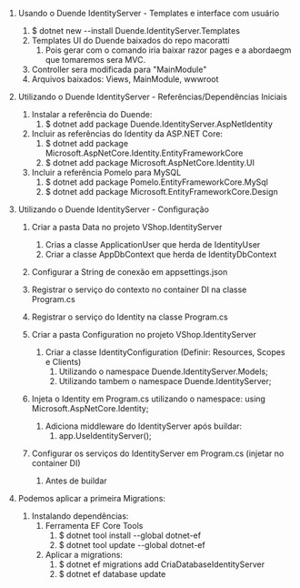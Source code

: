 

1. Usando o Duende IdentityServer - Templates e interface com usuário
    1. $ dotnet new --install Duende.IdentityServer.Templates 
    2. Templates UI do Duende baixados do repo macoratti
        1. Pois gerar com o comando iria baixar razor pages e a abordaegm que tomaremos sera MVC.
    3. Controller sera modificada para "MainModule" 
    4. Arquivos baixados: Views, MainModule, wwwroot 

2. Utilizando o Duende IdentityServer - Referências/Dependências Iniciais
    1. Instalar a referência do Duende:
        1. $ dotnet add package Duende.IdentityServer.AspNetIdentity
    2. Incluir as referências do Identity da ASP.NET Core:
        1. $ dotnet add package Microsoft.AspNetCore.Identity.EntityFrameworkCore
        2. $ dotnet add package Microsoft.AspNetCore.Identity.UI
    3. Incluir a referência Pomelo para MySQL
        1. $ dotnet add package Pomelo.EntityFrameworkCore.MySql
        2. $ dotnet add package Microsoft.EntityFrameworkCore.Design

3. Utilizando o Duende IdentityServer - Configuração
    1. Criar a pasta Data no projeto VShop.IdentityServer
        1. Crias a classe ApplicationUser que herda de IdentityUser
        2. Criar a classe AppDbContext que herda de IdentityDbContext<ApplicationUser>
    2. Configurar a String de conexão em appsettings.json
    3. Registrar o serviço do contexto no container DI na classe Program.cs
    4. Registrar o serviço do Identity na classe Program.cs
    5. Criar a pasta Configuration no projeto VShop.IdentityServer
        1. Criar a classe IdentityConfiguration (Definir: Resources, Scopes e Clients)
            1. Utilizando o namespace Duende.IdentityServer.Models;
            2. Utilizando tambem o namespace Duende.IdentityServer;

    6. Injeta o Identity em Program.cs utilizando o namespace: using Microsoft.AspNetCore.Identity;
        1. Adiciona middleware do IdentityServer após buildar:
            1. app.UseIdentityServer();
    7. Configurar os serviços do IdentityServer em Program.cs (injetar no container DI)
        1. Antes de buildar

4. Podemos aplicar a primeira Migrations:
    1. Instalando dependências:
        1. Ferramenta EF Core Tools
            1. $ dotnet tool install --global dotnet-ef
            2. $ dotnet tool update --global dotnet-ef
        2. Aplicar a migrations:
            1. $ dotnet ef migrations add CriaDatabaseIdentityServer
            2. $ dotnet ef database update
 
